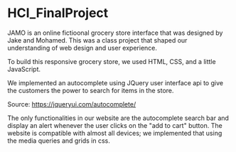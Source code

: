 # HCI_FinalProject
JAMO is an online fictioonal grocery store interface that was designed by Jake and Mohamed. This was a class project that shaped our understanding of web design and user experience.

To build this responsive grocery store, we used HTML, CSS, and a little JavaScript.

We implemented an autocomplete using JQuery user interface api to give the customers the power to search for items in the store.

Source: https://jqueryui.com/autocomplete/

The only functionalities in our website are the autocomplete search bar and display an alert whenever the user clicks on the "add to cart" button. The website is compatible with almost all devices; we implemented that using the media queries and grids in css. 

